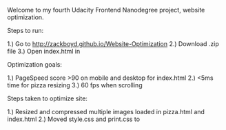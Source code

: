 Welcome to my fourth Udacity Frontend Nanodegree project, website optimization.

Steps to run:

1.) Go to http://zackboyd.github.io/Website-Optimization
2.) Download .zip file
3.) Open index.html in 

Optimization goals:

1.) PageSpeed score >90 on mobile and desktop for index.html
2.) <5ms time for pizza resizing
3.) 60 fps when scrolling

Steps taken to optimize site:

1.) Resized and compressed multiple images loaded in pizza.html and index.html
2.) Moved style.css and print.css to <style> tags in index.html
3.) Rewrote for loops that resize pizzas and handle scrolling to remove unnecessary DOM queries and forced synchronous layouts
4.) Replaced selector queries with getElementById() and getElementsByClassName() to speed up queries
5.) Added async to js scripts 
6.) Minified css
